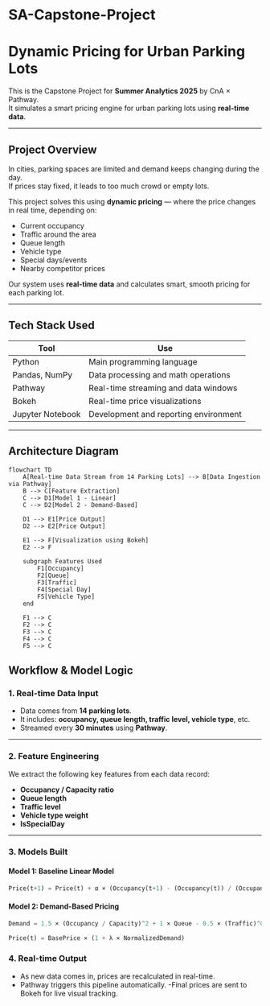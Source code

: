 # SA-Capstone-Project
# Dynamic Pricing for Urban Parking Lots

This is the Capstone Project for **Summer Analytics 2025** by CnA × Pathway.  
It simulates a smart pricing engine for urban parking lots using **real-time data**.

---

## Project Overview

In cities, parking spaces are limited and demand keeps changing during the day.  
If prices stay fixed, it leads to too much crowd or empty lots.

This project solves this using **dynamic pricing** — where the price changes in real time, depending on:

- Current occupancy
- Traffic around the area
- Queue length
- Vehicle type
- Special days/events
- Nearby competitor prices

Our system uses **real-time data** and calculates smart, smooth pricing for each parking lot.

---

## Tech Stack Used

| Tool           | Use                                     |
|----------------|------------------------------------------|
| Python         | Main programming language               |
| Pandas, NumPy  | Data processing and math operations     |
| Pathway        | Real-time streaming and data windows    |
| Bokeh          | Real-time price visualizations          |
| Jupyter Notebook | Development and reporting environment |

---

## Architecture Diagram

```mermaid
flowchart TD
    A[Real-time Data Stream from 14 Parking Lots] --> B[Data Ingestion via Pathway]
    B --> C[Feature Extraction]
    C --> D1[Model 1 - Linear]
    C --> D2[Model 2 - Demand-Based]
    
    D1 --> E1[Price Output]
    D2 --> E2[Price Output]

    E1 --> F[Visualization using Bokeh]
    E2 --> F

    subgraph Features Used
        F1[Occupancy]
        F2[Queue]
        F3[Traffic]
        F4[Special Day]
        F5[Vehicle Type]
    end

    F1 --> C
    F2 --> C
    F3 --> C
    F4 --> C
    F5 --> C
```

## Workflow & Model Logic

### 1. Real-time Data Input

- Data comes from **14 parking lots**.
- It includes: **occupancy, queue length, traffic level, vehicle type**, etc.
- Streamed every **30 minutes** using **Pathway**.

---

### 2. Feature Engineering

We extract the following key features from each data record:

- **Occupancy / Capacity ratio**
- **Queue length**
- **Traffic level** 
- **Vehicle type weight** 
- **IsSpecialDay** 

---

### 3. Models Built

####  Model 1: Baseline Linear Model
```python
Price(t+1) = Price(t) + α × (Occupancy(t+1) - (Occupancy(t)) / (Occupancy(max) - (Occupancy(min))
```

####  Model 2: Demand-Based Pricing
```python
Demand = 1.5 × (Occupancy / Capacity)^2 + 1 × Queue - 0.5 × (Traffic)^0.5 + 0.4 × IsSpecialDay + 0.6 × VehicleTypeWeight

Price(t) = BasePrice × (1 + λ × NormalizedDemand)
```

### 4. Real-time Output

- As new data comes in, prices are recalculated in real-time.
- Pathway triggers this pipeline automatically.
-Final prices are sent to Bokeh for live visual tracking.
